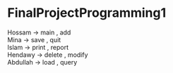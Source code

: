 # FinalProjectProgramming1

Hossam -> main , add</br>
Mina -> save , quit</br>
Islam -> print , report</br>
Hendawy -> delete , modify</br>
Abdullah -> load , query</br>
